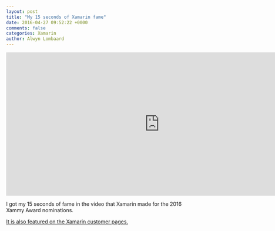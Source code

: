 ```yaml
---
layout: post
title: "My 15 seconds of Xamarin fame"
date: 2016-04-27 09:52:22 +0000
comments: false
categories: Xamarin
author: Alwyn Lombaard
---
```



<iframe width="834" height="390" src="https://www.youtube.com/embed/b5D7Bv1N7lc?start=57" frameborder="0" allow="accelerometer; autoplay; clipboard-write; encrypted-media; gyroscope; picture-in-picture" allowfullscreen></iframe>

I got my 15 seconds of fame in the video that Xamarin made for the 2016 Xammy Award nominations. 

[It is also featured on the Xamarin customer pages.](https://www.xamarin.com/customers/social-good)